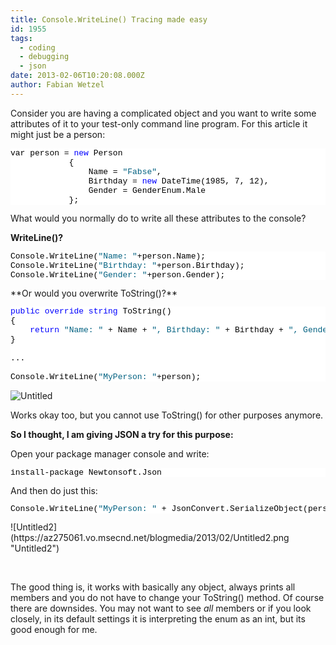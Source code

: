 ```yaml
---
title: Console.WriteLine() Tracing made easy
id: 1955
tags:
  - coding
  - debugging
  - json
date: 2013-02-06T10:20:08.000Z
author: Fabian Wetzel
---
```


Consider you are having a complicated object and you want to write some attributes of it to your test-only command line program. For this article it might just be a person:
<pre class="csharpcode">var person = <span class="kwrd">new</span> Person
            {
                Name = <span class="str">"Fabse"</span>, 
                Birthday = <span class="kwrd">new</span> DateTime(1985, 7, 12), 
                Gender = GenderEnum.Male
            };</pre>
<style type="text/css"><!--
.csharpcode, .csharpcode pre
{
	font-size: small;
	color: black;
	font-family: consolas, "Courier New", courier, monospace;
	background-color: #ffffff;
	/*white-space: pre;*/
}
.csharpcode pre { margin: 0em; }
.csharpcode .rem { color: #008000; }
.csharpcode .kwrd { color: #0000ff; }
.csharpcode .str { color: #006080; }
.csharpcode .op { color: #0000c0; }
.csharpcode .preproc { color: #cc6633; }
.csharpcode .asp { background-color: #ffff00; }
.csharpcode .html { color: #800000; }
.csharpcode .attr { color: #ff0000; }
.csharpcode .alt 
{
	background-color: #f4f4f4;
	width: 100%;
	margin: 0em;
}
.csharpcode .lnum { color: #606060; }
--></style>What would you normally do to write all these attributes to the console?

**WriteLine()?**
<pre class="csharpcode">Console.WriteLine(<span class="str">"Name: "</span>+person.Name);
Console.WriteLine(<span class="str">"Birthday: "</span>+person.Birthday);
Console.WriteLine(<span class="str">"Gender: "</span>+person.Gender);</pre>
<style type="text/css"><!--
.csharpcode, .csharpcode pre
{
	font-size: small;
	color: black;
	font-family: consolas, "Courier New", courier, monospace;
	background-color: #ffffff;
	/*white-space: pre;*/
}
.csharpcode pre { margin: 0em; }
.csharpcode .rem { color: #008000; }
.csharpcode .kwrd { color: #0000ff; }
.csharpcode .str { color: #006080; }
.csharpcode .op { color: #0000c0; }
.csharpcode .preproc { color: #cc6633; }
.csharpcode .asp { background-color: #ffff00; }
.csharpcode .html { color: #800000; }
.csharpcode .attr { color: #ff0000; }
.csharpcode .alt 
{
	background-color: #f4f4f4;
	width: 100%;
	margin: 0em;
}
.csharpcode .lnum { color: #606060; }
--></style>**Or would you overwrite ToString()?**
<pre class="csharpcode"><span class="kwrd">public</span> <span class="kwrd">override</span> <span class="kwrd">string</span> ToString()
{
    <span class="kwrd">return</span> <span class="str">"Name: "</span> + Name + <span class="str">", Birthday: "</span> + Birthday + <span class="str">", Gender: "</span> + Gender;
}

...

Console.WriteLine(<span class="str">"MyPerson: "</span>+person);</pre>
![Untitled](https://az275061.vo.msecnd.net/blogmedia/2013/02/Untitled.png "Untitled")

Works okay too, but you cannot use ToString() for other purposes anymore.

**So I thought, I am giving JSON a try for this purpose:**

Open your package manager console and write:
<pre class="csharpcode">install-package Newtonsoft.Json</pre>
<style type="text/css"><!--
.csharpcode, .csharpcode pre
{
	font-size: small;
	color: black;
	font-family: consolas, "Courier New", courier, monospace;
	background-color: #ffffff;
	/*white-space: pre;*/
}
.csharpcode pre { margin: 0em; }
.csharpcode .rem { color: #008000; }
.csharpcode .kwrd { color: #0000ff; }
.csharpcode .str { color: #006080; }
.csharpcode .op { color: #0000c0; }
.csharpcode .preproc { color: #cc6633; }
.csharpcode .asp { background-color: #ffff00; }
.csharpcode .html { color: #800000; }
.csharpcode .attr { color: #ff0000; }
.csharpcode .alt 
{
	background-color: #f4f4f4;
	width: 100%;
	margin: 0em;
}
.csharpcode .lnum { color: #606060; }
--></style>And then do just this:
<pre class="csharpcode">Console.WriteLine(<span class="str">"MyPerson: "</span> + JsonConvert.SerializeObject(person));</pre>
<style type="text/css"><!--
.csharpcode, .csharpcode pre
{
	font-size: small;
	color: black;
	font-family: consolas, "Courier New", courier, monospace;
	background-color: #ffffff;
	/*white-space: pre;*/
}
.csharpcode pre { margin: 0em; }
.csharpcode .rem { color: #008000; }
.csharpcode .kwrd { color: #0000ff; }
.csharpcode .str { color: #006080; }
.csharpcode .op { color: #0000c0; }
.csharpcode .preproc { color: #cc6633; }
.csharpcode .asp { background-color: #ffff00; }
.csharpcode .html { color: #800000; }
.csharpcode .attr { color: #ff0000; }
.csharpcode .alt 
{
	background-color: #f4f4f4;
	width: 100%;
	margin: 0em;
}
.csharpcode .lnum { color: #606060; }
--></style>![Untitled2](https://az275061.vo.msecnd.net/blogmedia/2013/02/Untitled2.png "Untitled2")

&nbsp;

The good thing is, it works with basically any object, always prints all members and you do not have to change your ToString() method. Of course there are downsides. You may not want to see *all* members or if you look closely, in its default settings it is interpreting the enum as an int, but its good enough for me.

